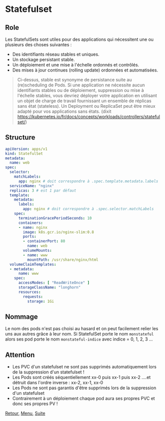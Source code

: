 # Statefulset
## Role

Les StatefulSets sont utiles pour des applications qui nécessitent une ou plusieurs des choses suivantes :
- Des identifiants réseau stables et uniques.
- Un stockage persistant stable.
- Un déploiement et une mise à l'échelle ordonnés et contrôlés.
- Des mises à jour continues (rolling update) ordonnées et automatisées.

> Ci-dessus, stable est synonyme de persistance suite au (re)scheduling de Pods. Si une application ne nécessite aucun identifiants stables ou de déploiement, suppression ou mise à l'échelle stables, vous devriez déployer votre application en utilisant un objet de charge de travail fournissant un ensemble de réplicas sans état (stateless).
Un Deployment ou ReplicaSet peut être mieux adapté pour vos applications sans états.
(dixit https://kubernetes.io/fr/docs/concepts/workloads/controllers/statefulset/)

## Structure
```yaml
apiVersion: apps/v1
kind: StatefulSet
metadata:
  name: web
spec:
  selector:
    matchLabels:
      app: nginx # doit correspondre à .spec.template.metadata.labels
  serviceName: "nginx"
  replicas: 3 # est 1 par défaut
  template:
    metadata:
      labels:
        app: nginx # doit correspondre à .spec.selector.matchLabels
    spec:
      terminationGracePeriodSeconds: 10
      containers:
      - name: nginx
        image: k8s.gcr.io/nginx-slim:0.8
        ports:
        - containerPort: 80
          name: web
        volumeMounts:
        - name: www
          mountPath: /usr/share/nginx/html
  volumeClaimTemplates:
  - metadata:
      name: www
    spec:
      accessModes: [ "ReadWriteOnce" ]
      storageClassName: "longhorn"
      resources:
        requests:
          storage: 1Gi
```

## Nommage
Le nom des pods n'est pas choisi au hasard et on peut facilement relier les uns aux autres grâce à leur nom.
Si StatefulSet porte le nom `monstateful`
alors ses pod porte le nom `monstateful-indice` avec indice = 0, 1, 2, 3 ...

## Attention
- Les PVC d'un statefulset ne sont pas supprimés automatiquement lors de la suppression d'un statefulset !
- Les Pods sont créés séquentiellement xx-0 puis xx-1 puis xx-2 ....et détruit dans l'ordre inverse : xx-2, xx-1, xx-0
- Les Pods ne sont pas garantis d'être supprimés lors de la suppression d'un statefulset
- Contrairement à un déploiement chaque pod aura ses propres PVC et donc ses propres PV !

[Retour](https://obeyler.github.io/Formation-K8S/Chapitres/Daemonset.html), [Menu](https://obeyler.github.io/Formation-K8S/), [Suite](https://obeyler.github.io/Formation-K8S/Chapitres/Service.html)
